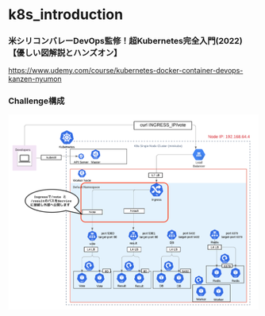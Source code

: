 # k8s_introduction
### 米シリコンバレーDevOps監修！超Kubernetes完全入門(2022)【優しい図解説とハンズオン】
https://www.udemy.com/course/kubernetes-docker-container-devops-kanzen-nyumon

### Challenge構成
![test](imgs/voting_app_k8s_architecture_ingress.png)
